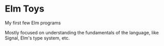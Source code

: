 # Elm Toys
My first few Elm programs

Mostly focused on understanding the fundamentals of the language, like Signal, Elm's type system, etc. 
